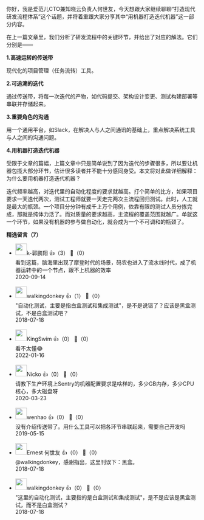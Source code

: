 你好，我是爱范儿CTO兼知晓云负责人何世友，今天想跟大家继续聊聊“打造现代研发流程体系”这个话题，并将着重跟大家分享其中“用机器打造迭代机器”这一部分内容。

在上一篇文章里，我们分析了研发流程中的关键环节，并给出了对应的解法。它们分别是——

**1.高速运转的传送带**

现代化的项目管理（任务流转）工具。

**2.可追溯的迭代**

通过传送带，将每一次迭代的产物，如代码提交、架构设计变更、测试构建部署等串联并存储起来。

**3.重要角色的沟通**

用一个通用平台，如Slack，在解决人与人之间通讯的基础上，重点解决系统工具与人之间的沟通问题。

**4.用机器打造迭代机器**

受限于文章的篇幅，上篇文章中只是简单说到了因为迭代的步骤很多，所以要让机器包揽大部分环节，估计很多读者并不能十分感同身受。本文将对此做详细解释：为什么要用机器打造迭代机器？

迭代频率越高，对迭代里的自动化程度的要求就越高。打个简单的比方，如果项目要求一天迭代两次，测试工程师就要一天走完两次主流程回归测试。此时，人工就是最大的瓶颈。一个项目分分钟有成千上万个用例，依靠有限的测试人员分拣完成，那就是纯体力活了。而对质量的要求越高，主流程的覆盖范围就越广。单就这一个环节，如果没有机器的参与做自动化，就会成为一个不可调和的瓶颈了。
<div><strong>精选留言（7）</strong></div><ul>
<li><img src="https://static001.geekbang.org/account/avatar/00/14/d7/d9/8a51fdb8.jpg" width="30px"><span>k-郭鹏翔</span> 👍（3） 💬（0）<div>看到这篇，脑海里出现了摩登时代的场景，码农也进入了流水线时代，成了机器运转中的一个节点，跟不上机器的效率</div>2020-09-14</li><br/><li><img src="https://static001.geekbang.org/account/avatar/00/0f/62/da/68151b75.jpg" width="30px"><span>walkingdonkey</span> 👍（1） 💬（0）<div>&quot;自动化测试，主要是指白盒测试和集成测试&quot;，是不是说错了？应该是黑盒测试，不是白盒测试吧？</div>2018-07-18</li><br/><li><img src="https://static001.geekbang.org/account/avatar/00/0f/a0/2b/efa6dc2e.jpg" width="30px"><span>KingSwim</span> 👍（0） 💬（0）<div>看不太懂😂</div>2022-01-16</li><br/><li><img src="https://static001.geekbang.org/account/avatar/00/19/cc/23/6b17fe26.jpg" width="30px"><span>Nicko</span> 👍（0） 💬（0）<div>请教下生产环境上Sentry的机器配置要求是啥样的，多少GB内存，多少CPU核心，多大磁盘呀</div>2020-03-23</li><br/><li><img src="https://static001.geekbang.org/account/avatar/00/11/32/7e/876d43e0.jpg" width="30px"><span>wenhao</span> 👍（0） 💬（0）<div>没有介绍传送带了。用什么工具可以把各环节串联起来，需要自己开发吗</div>2019-05-15</li><br/><li><img src="https://static001.geekbang.org/account/avatar/00/0f/42/89/f1be85c3.jpg" width="30px"><span>Ernest 何世友</span> 👍（0） 💬（0）<div>@walkingdonkey，感谢指出，这里刊误下：黑盒。</div>2018-07-18</li><br/><li><img src="https://static001.geekbang.org/account/avatar/00/0f/62/da/68151b75.jpg" width="30px"><span>walkingdonkey</span> 👍（0） 💬（0）<div>&quot;这里的自动化测试，主要指的是白盒测试和集成测试&quot;，是不是应该是黑盒测试，而不是白盒测试？</div>2018-07-18</li><br/>
</ul>